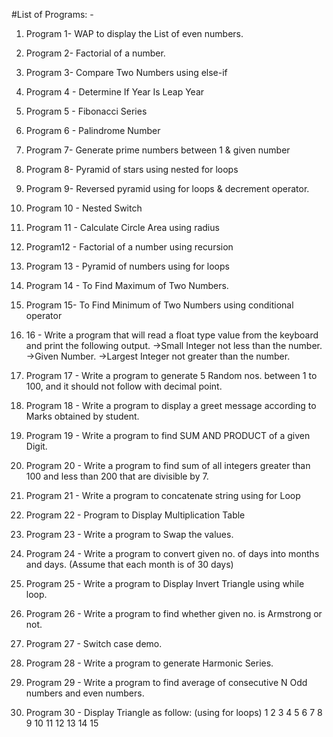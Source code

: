 #List of Programs: -

1. Program 1- WAP to display the List of even numbers.
2. Program 2- Factorial of a number.
3. Program 3- Compare Two Numbers using else-if
4. Program 4 - Determine If Year Is Leap Year 
5. Program 5 - Fibonacci Series 
6. Program 6 - Palindrome Number 
7. Program 7- Generate prime numbers between 1 & given number
 8. Program 8- Pyramid of stars using nested for loops 
9. Program 9- Reversed pyramid using for loops & decrement operator.
10. Program 10 - Nested Switch 
11. Program 11 - Calculate Circle Area using radius 
12. Program12 - Factorial of a number using recursion 
13. Program 13 - Pyramid of numbers using for loops 
14. Program 14 - To Find Maximum of Two Numbers. 
15. Program 15- To Find Minimum of Two Numbers using conditional operator 
16. 16 - Write a program that will read a float type value from the keyboard and print the following output. ->Small Integer not less than the number. ->Given Number. ->Largest Integer not greater than the number. 
17. Program 17 - Write a program to generate 5 Random nos. between 1 to 100, and it should not follow with decimal point. 
18. Program 18 - Write a program to display a greet message according to Marks obtained by student. 
19. Program 19 - Write a program to find SUM AND PRODUCT of a given Digit.
20. Program 20 - Write a program to find sum of all integers greater than 100 and less than 200 that are divisible by 7.


21. Program 21 - Write a program to concatenate string using for Loop 
22. Program 22 - Program to Display Multiplication Table 
23. Program 23 - Write a program to Swap the values.
24. Program 24 - Write a program to convert given no. of days into months and days. (Assume that each month is of 30 days) 
25. Program 25 - Write a program to Display Invert Triangle using while loop. 
26. Program 26 - Write a program to find whether given no. is Armstrong or not. 
27. Program 27 - Switch case demo.
28. Program 28 - Write a program to generate Harmonic Series. 
29. Program 29 - Write a program to find average of consecutive N Odd numbers and even numbers. 
30. Program 30 - Display Triangle as follow: (using for loops) 
                  1
                  2 3
                  4 5 6
                  7 8 9 10
                  11 12 13 14 15

